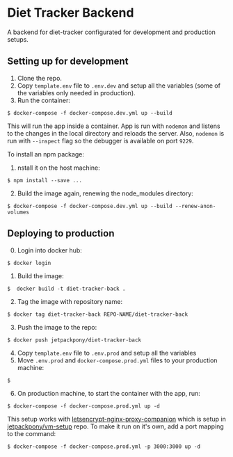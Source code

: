 # Diet Tracker Backend

A backend for diet-tracker configurated for development and production setups.

## Setting up for development

  1. Clone the repo.
  2. Copy `template.env` file to `.env.dev` and setup all the variables (some of the variables only needed in production).
  3. Run the container:
  ```
  $ docker-compose -f docker-compose.dev.yml up --build
  ```
This will run the app inside a container. App is run with `nodemon` and listens to the changes in the local directory and reloads the server. Also, `nodemon` is run with `--inspect` flag so the debugger is available on port `9229`.

To install an npm package:
  1. nstall it on the host machine:
  ```
  $ npm install --save ...
  ```
  2. Build the image again, renewing the node_modules directory:
  ```
  $ docker-compose -f docker-compose.dev.yml up --build --renew-anon-volumes
  ```

## Deploying to production

  0. Login into docker hub:
  ```
  $ docker login
  ```
  1. Build the image:
  ```
  $  docker build -t diet-tracker-back .
  ```
  2. Tag the image with repository name:
  ```
  $ docker tag diet-tracker-back REPO-NAME/diet-tracker-back
  ```
  3. Push the image to the repo:
  ```
  $ docker push jetpackpony/diet-tracker-back
  ```
  4. Copy `template.env` file to `.env.prod` and setup all the variables
  5. Move `.env.prod` and `docker-compose.prod.yml` files to your production machine:
  ```
  $ 
  ```
  6. On production machine, to start the container with the app, run:
  ```
  $ docker-compose -f docker-compose.prod.yml up -d
  ```
  This setup works with [letsencrypt-nginx-proxy-companion](https://github.com/JrCs/docker-letsencrypt-nginx-proxy-companion) which is setup in [jetpackpony/vm-setup](https://github.com/jetpackpony/vm-setup) repo. To make it run on it's own, add a port mapping to the command:
  ```
  $ docker-compose -f docker-compose.prod.yml -p 3000:3000 up -d
  ```
